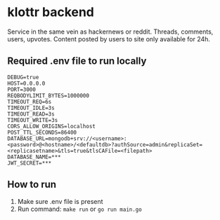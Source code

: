 # klottr backend

Service in the same vein as hackernews or reddit. Threads, comments, users, upvotes. Content posted by users to site only available for 24h.

## Required .env file to run locally

```
DEBUG=true
HOST=0.0.0.0
PORT=3000
REQBODYLIMIT_BYTES=1000000
TIMEOUT_REQ=6s
TIMEOUT_IDLE=3s
TIMEOUT_READ=3s
TIMEOUT_WRITE=3s
CORS_ALLOW_ORIGINS=localhost
POST_TTL_SECONDS=86400
DATABASE_URL=mongodb+srv://<username>:<password>@<hostname>/<defaultdb>?authSource=admin&replicaSet=<replicasetname>&tls=true&tlsCAFile=<filepath>
DATABASE_NAME=***
JWT_SECRET=***
```

## How to run
1. Make sure .env file is present
2. Run command: ``make run`` or ``go run main.go``